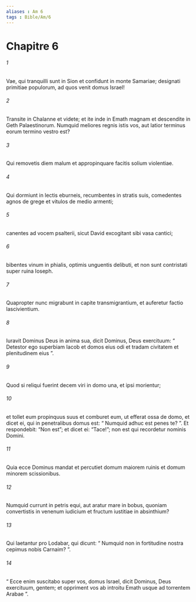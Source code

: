 ```yaml
---
aliases : Am 6
tags : Bible/Am/6
---
```


# Chapitre 6

###### 1
Vae, qui tranquilli sunt in Sion et confidunt in monte Samariae; designati primitiae populorum, ad quos venit domus Israel!
###### 2
Transite in Chalanne et videte; et ite inde in Emath magnam et descendite in Geth Palaestinorum. Numquid meliores regnis istis vos, aut latior terminus eorum termino vestro est?
###### 3
Qui removetis diem malum et appropinquare facitis solium violentiae.
###### 4
Qui dormiunt in lectis eburneis, recumbentes in stratis suis, comedentes agnos de grege et vitulos de medio armenti;
###### 5
canentes ad vocem psalterii, sicut David excogitant sibi vasa cantici;
###### 6
bibentes vinum in phialis, optimis unguentis delibuti, et non sunt contristati super ruina Ioseph.
###### 7
Quapropter nunc migrabunt in capite transmigrantium, et auferetur factio lascivientium.
###### 8
Iuravit Dominus Deus in anima sua, dicit Dominus, Deus exercituum: “ Detestor ego superbiam Iacob et domos eius odi et tradam civitatem et plenitudinem eius ”.
###### 9
Quod si reliqui fuerint decem viri in domo una, et ipsi morientur;
###### 10
et tollet eum propinquus suus et comburet eum, ut efferat ossa de domo, et dicet ei, qui in penetralibus domus est: “ Numquid adhuc est penes te? ”. Et respondebit: “Non est”; et dicet ei: “Tace!”; non est qui recordetur nominis Domini.
###### 11
Quia ecce Dominus mandat et percutiet domum maiorem ruinis et domum minorem scissionibus.
###### 12
Numquid currunt in petris equi, aut aratur mare in bobus, quoniam convertistis in venenum iudicium et fructum iustitiae in absinthium?
###### 13
Qui laetantur pro Lodabar, qui dicunt: “ Numquid non in fortitudine nostra cepimus nobis Carnaim? ”.
###### 14
“ Ecce enim suscitabo super vos, domus Israel, dicit Dominus, Deus exercituum, gentem; et oppriment vos ab introitu Emath usque ad torrentem Arabae ”.
